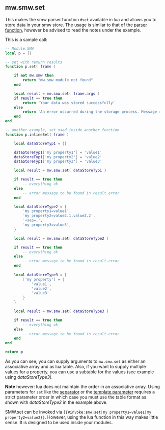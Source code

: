 ## mw.smw.set

This makes the smw parser function `#set` available in lua and allows you to store data in your smw store.
The usage is similar to that of the [parser function][set], however be advised to read the notes under the example.

This is a sample call:
```lua
-- Module:SMW
local p = {}

-- set with return results
function p.set( frame )

    if not mw.smw then
        return "mw.smw module not found"
    end

    local result = mw.smw.set( frame.args )
    if result == true then
        return 'Your data was stored successfully'
    else
        return 'An error occurred during the storage process. Message reads ' .. result.error
    end
end

-- another example, set used inside another function
function p.inlineSet( frame )

    local dataStoreTyp1 = {}

    dataStoreTyp1['my property1'] = 'value1'
    dataStoreTyp1['my property2'] = 'value2'
    dataStoreTyp1['my property3'] = 'value3'

    local result = mw.smw.set( dataStoreTyp1 )

    if result == true then
        -- everything ok
    else
        -- error message to be found in result.error
    end

    local dataStoreType2 = {
        'my property1=value1',
        'my property2=value2.1,value2.2',
        '+sep=,',
        'my property3=value3',
    }

    local result = mw.smw.set( dataStoreType2 )

    if result == true then
        -- everything ok
    else
        -- error message to be found in result.error
    end
    
    local dataStoreType3 = {
        ['my property'] = {
            'value1',
            'value2',
            'value3'
        }
    }

    local result = mw.smw.set( dataStoreType3 )

    if result == true then
        -- everything ok
    else
        -- error message to be found in result.error
    end
end

return p
```
As you can see, you can supply arguments to `mw.smw.set` as either an associative array and as lua table.
Also, if you want to supply multiple values for a property, you can use a subtable for the values (see example using _dataStoreType3_).

**Note** however: lua does not maintain the order in an associative array. Using parameters for `set` like the [separator](https://www.semantic-mediawiki.org/wiki/Help:Setting_values/Working_with_the_separator_parameter)
or the [template parameter](https://www.semantic-mediawiki.org/wiki/Help:Setting_values/Working_with_the_template_parameter) requires a strict parameter order
in which case you must use the table format as shown with *dataStoreType2* in the example above.

SMW.set can be invoked via `{{#invoke:smw|set|my property1=value1|my property2=value2}}`. However, using the lua function in this way makes little sense.
It is designed to be used inside your modules.

[set]: https://www.semantic-mediawiki.org/wiki/Help:Setting_values
